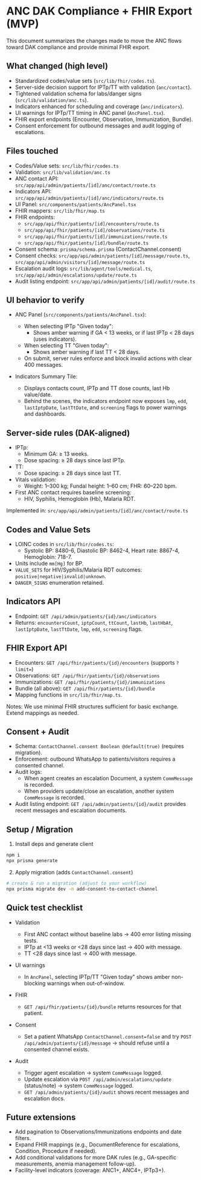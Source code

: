 # ANC DAK Compliance + FHIR Export (MVP)

This document summarizes the changes made to move the ANC flows toward DAK compliance and provide minimal FHIR export.

## What changed (high level)

- Standardized codes/value sets (`src/lib/fhir/codes.ts`).
- Server-side decision support for IPTp/TT with validation (`anc/contact`).
- Tightened validation schema for labs/danger signs (`src/lib/validation/anc.ts`).
- Indicators enhanced for scheduling and coverage (`anc/indicators`).
- UI warnings for IPTp/TT timing in ANC panel (`AncPanel.tsx`).
- FHIR export endpoints (Encounter, Observation, Immunization, Bundle).
- Consent enforcement for outbound messages and audit logging of escalations.

## Files touched

- Codes/Value sets: `src/lib/fhir/codes.ts`
- Validation: `src/lib/validation/anc.ts`
- ANC contact API: `src/app/api/admin/patients/[id]/anc/contact/route.ts`
- Indicators API: `src/app/api/admin/patients/[id]/anc/indicators/route.ts`
- UI Panel: `src/components/patients/AncPanel.tsx`
- FHIR mappers: `src/lib/fhir/map.ts`
- FHIR endpoints:
  - `src/app/api/fhir/patients/[id]/encounters/route.ts`
  - `src/app/api/fhir/patients/[id]/observations/route.ts`
  - `src/app/api/fhir/patients/[id]/immunizations/route.ts`
  - `src/app/api/fhir/patients/[id]/bundle/route.ts`
- Consent schema: `prisma/schema.prisma` (ContactChannel.consent)
- Consent checks: `src/app/api/admin/patients/[id]/message/route.ts`, `src/app/api/admin/visitors/[id]/message/route.ts`
- Escalation audit logs: `src/lib/agent/tools/medical.ts`, `src/app/api/admin/escalations/update/route.ts`
- Audit listing endpoint: `src/app/api/admin/patients/[id]/audit/route.ts`

## UI behavior to verify

- ANC Panel (`src/components/patients/AncPanel.tsx`):
  - When selecting IPTp "Given today":
    - Shows amber warning if GA < 13 weeks, or if last IPTp < 28 days (uses indicators).
  - When selecting TT "Given today":
    - Shows amber warning if last TT < 28 days.
  - On submit, server rules enforce and block invalid actions with clear 400 messages.

- Indicators Summary Tile:
  - Displays contacts count, IPTp and TT dose counts, last Hb value/date.
  - Behind the scenes, the indicators endpoint now exposes `lmp`, `edd`, `lastIptpDate`, `lastTtDate`, and `screening` flags to power warnings and dashboards.

## Server-side rules (DAK-aligned)

- IPTp:
  - Minimum GA: ≥ 13 weeks.
  - Dose spacing: ≥ 28 days since last IPTp.
- TT:
  - Dose spacing: ≥ 28 days since last TT.
- Vitals validation:
  - Weight: 1–300 kg; Fundal height: 1–60 cm; FHR: 60–220 bpm.
- First ANC contact requires baseline screening:
  - HIV, Syphilis, Hemoglobin (Hb), Malaria RDT.

Implemented in: `src/app/api/admin/patients/[id]/anc/contact/route.ts`

## Codes and Value Sets

- LOINC codes in `src/lib/fhir/codes.ts`:
  - Systolic BP: 8480-6, Diastolic BP: 8462-4, Heart rate: 8867-4, Hemoglobin: 718-7.
- Units include `mm[Hg]` for BP.
- `VALUE_SETS` for HIV/Syphilis/Malaria RDT outcomes: `positive|negative|invalid|unknown`.
- `DANGER_SIGNS` enumeration retained.

## Indicators API

- Endpoint: `GET /api/admin/patients/{id}/anc/indicators`
- Returns: `encountersCount`, `iptpCount`, `ttCount`, `lastHb`, `lastHbAt`, `lastIptpDate`, `lastTtDate`, `lmp`, `edd`, `screening` flags.

## FHIR Export API

- Encounters: `GET /api/fhir/patients/{id}/encounters` (supports `?limit=`)
- Observations: `GET /api/fhir/patients/{id}/observations`
- Immunizations: `GET /api/fhir/patients/{id}/immunizations`
- Bundle (all above): `GET /api/fhir/patients/{id}/bundle`
- Mapping functions in `src/lib/fhir/map.ts`.

Notes: We use minimal FHIR structures sufficient for basic exchange. Extend mappings as needed.

## Consent + Audit

- Schema: `ContactChannel.consent Boolean @default(true)` (requires migration).
- Enforcement: outbound WhatsApp to patients/visitors requires a consented channel.
- Audit logs:
  - When agent creates an escalation Document, a system `CommMessage` is recorded.
  - When providers update/close an escalation, another system `CommMessage` is recorded.
- Audit listing endpoint: `GET /api/admin/patients/{id}/audit` provides recent messages and escalation documents.

## Setup / Migration

1) Install deps and generate client
```bash
npm i
npx prisma generate
```
2) Apply migration (adds `ContactChannel.consent`)
```bash
# create & run a migration (adjust to your workflow)
npx prisma migrate dev -n add-consent-to-contact-channel
```

## Quick test checklist

- Validation
  - First ANC contact without baseline labs → 400 error listing missing tests.
  - IPTp at <13 weeks or <28 days since last → 400 with message.
  - TT <28 days since last → 400 with message.

- UI warnings
  - In `AncPanel`, selecting IPTp/TT "Given today" shows amber non-blocking warnings when out-of-window.

- FHIR
  - `GET /api/fhir/patients/{id}/bundle` returns resources for that patient.

- Consent
  - Set a patient WhatsApp `ContactChannel.consent=false` and try `POST /api/admin/patients/{id}/message` → should refuse until a consented channel exists.

- Audit
  - Trigger agent escalation → system `CommMessage` logged.
  - Update escalation via `POST /api/admin/escalations/update` (status/note) → system `CommMessage` logged.
  - `GET /api/admin/patients/{id}/audit` shows recent messages and escalation docs.

## Future extensions

- Add pagination to Observations/Immunizations endpoints and date filters.
- Expand FHIR mappings (e.g., DocumentReference for escalations, Condition, Procedure if needed).
- Add conditional validations for more DAK rules (e.g., GA-specific measurements, anemia management follow-up).
- Facility-level indicators (coverage: ANC1+, ANC4+, IPTp3+).
